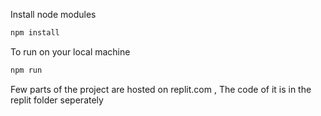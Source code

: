 Install node modules 

```bash
npm install
```
To run on your local machine

```bash
npm run
```
Few parts of the project are hosted on replit.com , The code of it is in the replit folder seperately
